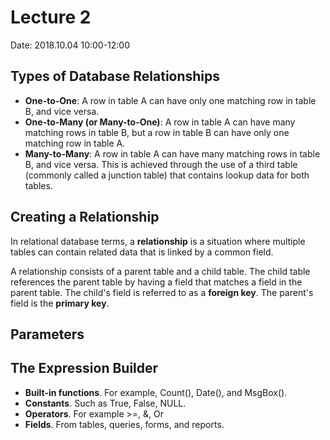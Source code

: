 # Lecture 2

Date: 2018.10.04 10:00-12:00

## Types of Database Relationships

- **One-to-One**: A row in table A can have only one matching row in table B, and vice versa.
- **One-to-Many (or Many-to-One)**: A row in table A can have many matching rows in table B, but a row in table B can have only one matching row in table A.
- **Many-to-Many**: A row in table A can have many matching rows in table B, and vice versa. This is achieved through the use of a third table (commonly called a junction table) that contains lookup data for both tables.

## Creating a Relationship

In relational database terms, a **relationship** is a situation where multiple tables can contain related data that is linked by a common field.

A relationship consists of a parent table and a child table. The child table references the parent table by having a field that matches a field in the parent table. The child's field is referred to as a **foreign key**. The parent's field is the **primary key**.

## Parameters

## The Expression Builder

- **Built-in functions**. For example, Count(), Date(), and MsgBox().
- **Constants**. Such as True, False, NULL.
- **Operators**. For example >=, &, Or
- **Fields**. From tables, queries, forms, and reports.
